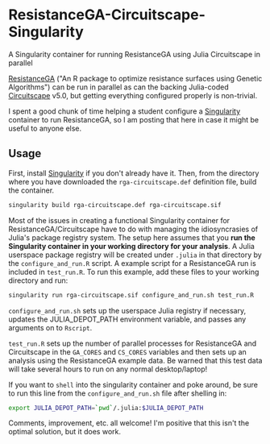# ResistanceGA-Circuitscape-Singularity
A Singularity container for running ResistanceGA using Julia Circuitscape in parallel

[ResistanceGA](https://github.com/wpeterman/ResistanceGA) ("An R package to optimize resistance surfaces using Genetic Algorithms") can be run in parallel as can the backing Julia-coded [Circuitscape](https://circuitscape.org) v5.0, but getting everything configured properly is non-trivial. 

I spent a good chunk of time helping a student configure a [Singularity](https://sylabs.io) container to run ResistanceGA, so I am posting that here in case it might be useful to anyone else.

## Usage

First, install [Singularity](https://sylabs.io) if you don't already have it. Then, from the directory where you have downloaded the `rga-circuitscape.def` definition file, build the container.

```bash
singularity build rga-circuitscape.def rga-circuitscape.sif
```

Most of the issues in creating a functional Singularity container for ResistanceGA/Circuitscape have to do with managing the idiosyncrasies of Julia's package registry system. The setup here assumes that you **run the Singularity container in your working directory for your analysis**. A Julia userspace package registry will be created under `.julia` in that directory by the `configure_and_run.R` script. A example script for a ResistanceGA run is included in `test_run.R`. To run this example, add these files to your working directory and run:

```bash
singularity run rga-circuitscape.sif configure_and_run.sh test_run.R
```

`configure_and_run.sh` sets up the userspace Julia registry if necessary, updates the JULIA_DEPOT_PATH environment variable, and passes any arguments on to `Rscript`.

`test_run.R` sets up the number of parallel processes for ResistanceGA and Circuitscape in the `GA_CORES` and `CS_CORES` variables and then sets up an analysis using the ResistanceGA example data. Be warned that this test data will take several hours to run on any normal desktop/laptop!

If you want to `shell` into the singularity container and poke around, be sure to run this line from the `configure_and_run.sh` file after shelling in:

```bash
export JULIA_DEPOT_PATH=`pwd`/.julia:$JULIA_DEPOT_PATH
```

Comments, improvement, etc. all welcome! I'm positive that this isn't the optimal solution, but it does work.